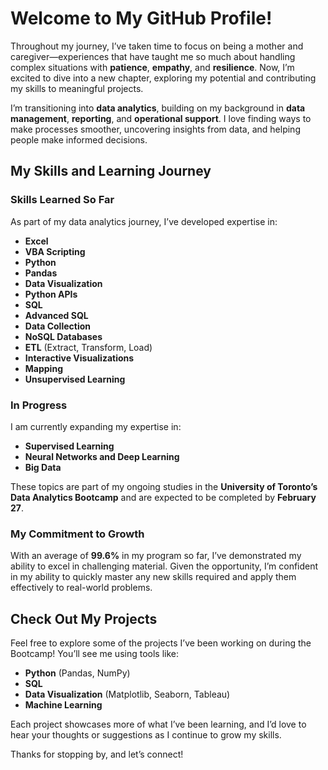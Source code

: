 # Welcome to My GitHub Profile!

Throughout my journey, I’ve taken time to focus on being a mother and caregiver—experiences that have taught me so much about handling complex situations with **patience**, **empathy**, and **resilience**. Now, I’m excited to dive into a new chapter, exploring my potential and contributing my skills to meaningful projects.

I’m transitioning into **data analytics**, building on my background in **data management**, **reporting**, and **operational support**. I love finding ways to make processes smoother, uncovering insights from data, and helping people make informed decisions.

## My Skills and Learning Journey

### Skills Learned So Far
As part of my data analytics journey, I’ve developed expertise in:
- **Excel**  
- **VBA Scripting**  
- **Python**  
- **Pandas**  
- **Data Visualization**  
- **Python APIs**  
- **SQL**  
- **Advanced SQL**  
- **Data Collection**  
- **NoSQL Databases**  
- **ETL** (Extract, Transform, Load)  
- **Interactive Visualizations**  
- **Mapping**  
- **Unsupervised Learning**

### In Progress
I am currently expanding my expertise in:
- **Supervised Learning**  
- **Neural Networks and Deep Learning**  
- **Big Data**

These topics are part of my ongoing studies in the **University of Toronto’s Data Analytics Bootcamp** and are expected to be completed by **February 27**.

### My Commitment to Growth
With an average of **99.6%** in my program so far, I’ve demonstrated my ability to excel in challenging material. Given the opportunity, I’m confident in my ability to quickly master any new skills required and apply them effectively to real-world problems.

## Check Out My Projects

Feel free to explore some of the projects I’ve been working on during the Bootcamp! You’ll see me using tools like:
- **Python** (Pandas, NumPy)
- **SQL**
- **Data Visualization** (Matplotlib, Seaborn, Tableau)
- **Machine Learning**

Each project showcases more of what I’ve been learning, and I’d love to hear your thoughts or suggestions as I continue to grow my skills.

Thanks for stopping by, and let’s connect!

